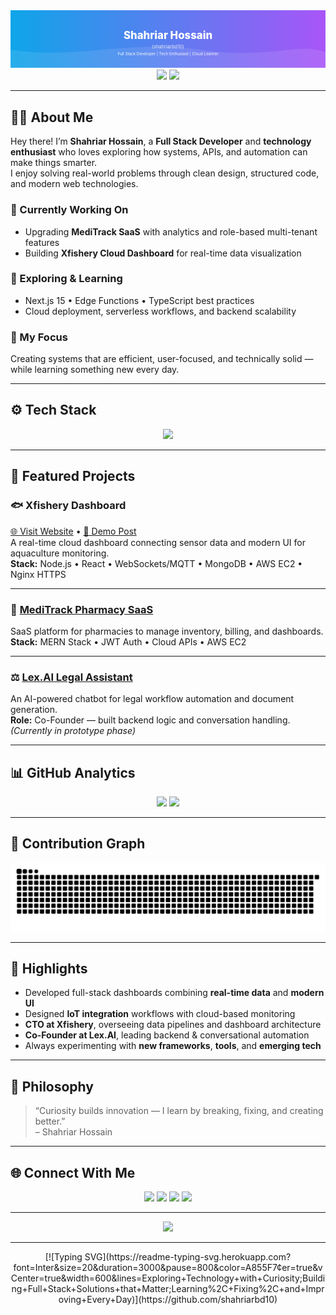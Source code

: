 <!-- shahriarbd10 -->
<!-- Let's Start -->

<div align="center">
  <svg viewBox="0 0 1200 220" xmlns="http://www.w3.org/2000/svg" role="img" aria-label="Shahriar Hossain (shahriarbd10) — Full Stack Developer | Tech Enthusiast" style="width:100%;height:auto;max-height:220px;">
    <defs>
      <linearGradient id="bgGrad" x1="0" x2="1" y1="0" y2="0">
        <stop stop-color="#0ea5e9" offset="0%"/>
        <stop stop-color="#a855f7" offset="100%"/>
      </linearGradient>
    </defs>
    <rect width="1200" height="220" fill="url(#bgGrad)"/>
    <path d="M0,150 C240,190 460,110 720,150 C980,190 1100,120 1200,160 L1200,220 L0,220 Z" fill="rgba(255,255,255,0.1)"/>
    <text x="50%" y="110" text-anchor="middle" fill="#fff" font-size="40" font-weight="800">Shahriar Hossain</text>
    <text x="50%" y="145" text-anchor="middle" fill="#e2e8f0" font-size="18">(shahriarbd10)</text>
    <text x="50%" y="172" text-anchor="middle" fill="#f9fafb" font-size="15">Full Stack Developer | Tech Enthusiast | Cloud Learner</text>
  </svg>
</div>

<div align="center">
  <a href="https://shahriarbd10.github.io"><img src="https://img.shields.io/badge/Portfolio-shahriarbd10.github.io-a855f7?style=for-the-badge&logo=google-chrome&logoColor=white"/></a>
  <a href="mailto:shahriarsgr@gmail.com"><img src="https://img.shields.io/badge/Email-Contact-ef4444?style=for-the-badge&logo=gmail&logoColor=white"/></a>
</div>

---

## 👨‍💻 About Me
Hey there! I’m **Shahriar Hossain**, a **Full Stack Developer** and **technology enthusiast** who loves exploring how systems, APIs, and automation can make things smarter.  
I enjoy solving real-world problems through clean design, structured code, and modern web technologies.

### 🚀 Currently Working On
- Upgrading **MediTrack SaaS** with analytics and role-based multi-tenant features  
- Building **Xfishery Cloud Dashboard** for real-time data visualization  

### 🧠 Exploring & Learning
- Next.js 15 • Edge Functions • TypeScript best practices  
- Cloud deployment, serverless workflows, and backend scalability  

### 🌱 My Focus
Creating systems that are efficient, user-focused, and technically solid — while learning something new every day.

---

## ⚙️ Tech Stack
<div align="center">
  <img src="https://skillicons.dev/icons?i=js,react,nodejs,express,mongodb,aws,nginx,arduino,git,vscode" />
</div>

---

## 🌟 Featured Projects

### 🐟 Xfishery Dashboard  
[🌐 Visit Website](https://xfishery.com) • [🎥 Demo Post](https://www.linkedin.com/posts/shahriarbd10_iot-aquaculture-smartaquaculture-activity-7386217565359915008-tkKs?utm_source=social_share_send&utm_medium=member_desktop_web&rcm=ACoAADfrapgBYApVh6EYu0TlH_b_ln-SZAAozBA)  
A real-time cloud dashboard connecting sensor data and modern UI for aquaculture monitoring.  
**Stack:** Node.js • React • WebSockets/MQTT • MongoDB • AWS EC2 • Nginx HTTPS  

---

### 💊 [MediTrack Pharmacy SaaS](https://meditrack-v1.vercel.app)  
SaaS platform for pharmacies to manage inventory, billing, and dashboards.  
**Stack:** MERN Stack • JWT Auth • Cloud APIs • AWS EC2  

---

### ⚖️ [Lex.AI Legal Assistant](#)  
An AI-powered chatbot for legal workflow automation and document generation.  
**Role:** Co-Founder — built backend logic and conversation handling.  
*(Currently in prototype phase)*  

---

## 📊 GitHub Analytics
<div align="center">
  <img src="https://github-readme-stats.vercel.app/api?username=shahriarbd10&show_icons=true&theme=radical&hide_border=true&border_radius=12" height="150" />
  <img src="https://github-readme-streak-stats.herokuapp.com/?user=shahriarbd10&theme=radical&hide_border=true&border_radius=12" height="150" />
</div>

---

## 🐍 Contribution Graph
<div align="center">
  <picture>
    <source media="(prefers-color-scheme: dark)" srcset="https://raw.githubusercontent.com/shahriarbd10/shahriarbd10/output/github-contribution-grid-snake-dark.svg" />
    <source media="(prefers-color-scheme: light)" srcset="https://raw.githubusercontent.com/shahriarbd10/shahriarbd10/output/github-contribution-grid-snake.svg" />
    <img alt="snake animation" src="https://raw.githubusercontent.com/shahriarbd10/shahriarbd10/output/github-contribution-grid-snake.svg" />
  </picture>
</div>

---

## 🧩 Highlights
- Developed full-stack dashboards combining **real-time data** and **modern UI**  
- Designed **IoT integration** workflows with cloud-based monitoring  
- **CTO at Xfishery**, overseeing data pipelines and dashboard architecture  
- **Co-Founder at Lex.AI**, leading backend & conversational automation  
- Always experimenting with **new frameworks**, **tools**, and **emerging tech**

---

## 💬 Philosophy
> “Curiosity builds innovation — I learn by breaking, fixing, and creating better.”  
> – Shahriar Hossain  

---

## 🌐 Connect With Me
<div align="center">
  <a href="mailto:shahriarsgr@gmail.com"><img src="https://img.shields.io/badge/Email-ef4444?style=for-the-badge&logo=gmail&logoColor=white"/></a>
  <a href="https://linkedin.com/in/shahriarhossain"><img src="https://img.shields.io/badge/LinkedIn-0A66C2?style=for-the-badge&logo=linkedin&logoColor=white"/></a>
  <a href="https://github.com/shahriarbd10"><img src="https://img.shields.io/badge/GitHub-181717?style=for-the-badge&logo=github&logoColor=white"/></a>
  <a href="https://shahriarbd10.github.io"><img src="https://img.shields.io/badge/Portfolio-0ea5e9?style=for-the-badge&logo=google-chrome&logoColor=white"/></a>
</div>

---

<div align="center">
  <img src="https://komarev.com/ghpvc/?username=shahriarbd10&label=Profile%20Views&style=for-the-badge&color=0ea5e9"/>
</div>

---

<div align="center">
[![Typing SVG](https://readme-typing-svg.herokuapp.com?font=Inter&size=20&duration=3000&pause=800&color=A855F7&center=true&vCenter=true&width=600&lines=Exploring+Technology+with+Curiosity;Building+Full+Stack+Solutions+that+Matter;Learning%2C+Fixing%2C+and+Improving+Every+Day)](https://github.com/shahriarbd10)
</div>
